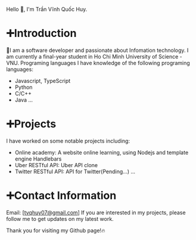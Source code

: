 Hello 👋, I'm Trần Vĩnh Quốc Huy.
# ➕Introduction
📜I am a software developer and passionate about Infomation technology. I am currently a final-year student in Ho Chi Minh University of Science - VNU. 
Programing languages
I have knowledge of the following programing languages:
* Javascript, TypeScript
* Python
* C/C++
* Java
...
# ➕Projects
I have worked on some notable projects including:

* Online academy: A website online learning, using Nodejs and template engine Handlebars
* Uber RESTful API: Uber API clone
* Twitter RESTful API: API for Twitter(Pending...)
...
# ➕Contact Information
Email: [tvqhuy07@gmail.com]
If you are interested in my projects, please follow me to get updates on my latest work.

Thank you for visiting my Github page!🔥
